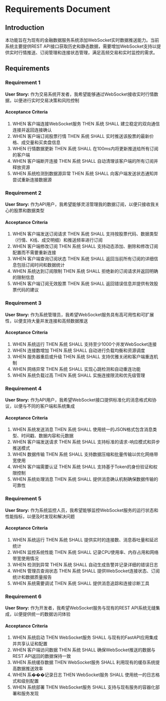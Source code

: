 # Requirements Document

## Introduction

本功能旨在为现有的金融数据服务系统添加WebSocket实时数据推送能力。当前系统主要提供REST API接口获取历史和静态数据，需要增加WebSocket支持以提供实时行情推送、订阅管理和连接状态管理，满足高频交易和实时监控的需求。

## Requirements

### Requirement 1

**User Story:** 作为交易系统开发者，我希望能够通过WebSocket接收实时行情数据，以便进行实时交易决策和风险控制

#### Acceptance Criteria

1. WHEN 客户端连接WebSocket服务 THEN 系统 SHALL 建立稳定的双向通信连接并返回连接确认
2. WHEN 客户端订阅股票行情 THEN 系统 SHALL 实时推送该股票的最新价格、成交量和买卖盘信息
3. WHEN 行情数据更新 THEN 系统 SHALL 在100ms内将更新推送给所有订阅的客户端
4. WHEN 客户端断开连接 THEN 系统 SHALL 自动清理该客户端的所有订阅并释放资源
5. WHEN 系统检测到数据源异常 THEN 系统 SHALL 向客户端发送状态通知并尝试重新连接数据源

### Requirement 2

**User Story:** 作为API用户，我希望能够灵活管理我的数据订阅，以便只接收我关心的股票和数据类型

#### Acceptance Criteria

1. WHEN 客户端发送订阅请求 THEN 系统 SHALL 支持按股票代码、数据类型（行情、K线、成交明细）和推送频率进行订阅
2. WHEN 客户端修改订阅 THEN 系统 SHALL 支持动态添加、删除和修改订阅配置而不需要重新连接
3. WHEN 客户端查询订阅状态 THEN 系统 SHALL 返回当前所有订阅的详细信息包括订阅时间和数据统计
4. WHEN 系统达到订阅限制 THEN 系统 SHALL 拒绝新的订阅请求并返回明确的限制信息
5. WHEN 客户端订阅无效股票 THEN 系统 SHALL 返回错误信息并提供有效股票代码的建议

### Requirement 3

**User Story:** 作为系统管理员，我希望WebSocket服务具有高可用性和可扩展性，以便支持大量并发连接和高频数据推送

#### Acceptance Criteria

1. WHEN 系统运行 THEN 系统 SHALL 支持至少1000个并发WebSocket连接
2. WHEN 连接数增加 THEN 系统 SHALL 自动进行负载均衡和资源调度
3. WHEN 服务器重启或升级 THEN 系统 SHALL 支持优雅关闭和客户端重连机制
4. WHEN 网络异常 THEN 系统 SHALL 实现心跳检测和自动重连功能
5. WHEN 系统负载过高 THEN 系统 SHALL 实施连接限流和优先级管理

### Requirement 4

**User Story:** 作为API用户，我希望WebSocket接口提供标准化的消息格式和协议，以便与不同的客户端和系统集成

#### Acceptance Criteria

1. WHEN 系统发送消息 THEN 系统 SHALL 使用统一的JSON格式包含消息类型、时间戳、数据内容和元数据
2. WHEN 客户端发送请求 THEN 系统 SHALL 支持标准的请求-响应模式和异步推送模式
3. WHEN 数据传输 THEN 系统 SHALL 支持数据压缩和批量传输以优化网络带宽使用
4. WHEN 客户端需要认证 THEN 系统 SHALL 支持基于Token的身份验证和权限控制
5. WHEN 系统处理消息 THEN 系统 SHALL 提供消息确认机制确保数据传输的可靠性

### Requirement 5

**User Story:** 作为系统监控人员，我希望能够监控WebSocket服务的运行状态和性能指标，以便及时发现和解决问题

#### Acceptance Criteria

1. WHEN 系统运行 THEN 系统 SHALL 提供实时的连接数、消息吞吐量和延迟统计
2. WHEN 监控系统性能 THEN 系统 SHALL 记录CPU使用率、内存占用和网络带宽使用情况
3. WHEN 检测到异常 THEN 系统 SHALL 自动生成告警并记录详细的错误日志
4. WHEN 管理员查询状态 THEN 系统 SHALL 提供WebSocket连接状态、订阅统计和数据质量报告
5. WHEN 系统需要调试 THEN 系统 SHALL 提供消息追踪和连接诊断工具

### Requirement 6

**User Story:** 作为开发者，我希望WebSocket服务与现有的REST API系统无缝集成，以便提供统一的数据访问体验

#### Acceptance Criteria

1. WHEN 系统启动 THEN WebSocket服务 SHALL 与现有的FastAPI应用集成并共享认证和配置
2. WHEN 客户端访问数据 THEN 系统 SHALL 确保WebSocket推送的数据与REST API返回的数据保持一致
3. WHEN 系统缓存数据 THEN WebSocket服务 SHALL 利用现有的缓存系统提高数据推送效率
4. WHEN 系���记录日志 THEN WebSocket服务 SHALL 使用统一的日志格式和级别配置
5. WHEN 系统部署 THEN WebSocket服务 SHALL 支持与现有服务的容器化部署和服务发现
